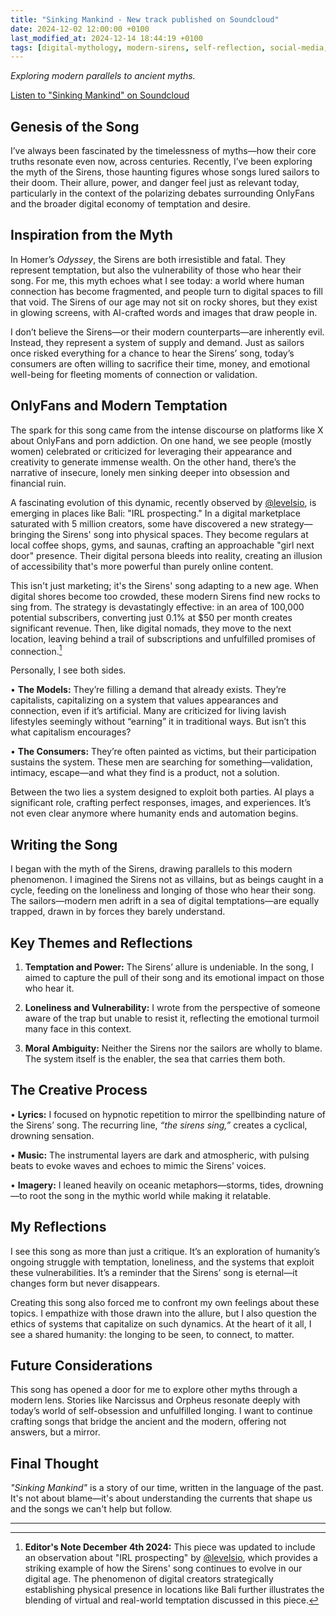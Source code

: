 ```yaml
---
title: "Sinking Mankind - New track published on Soundcloud"
date: 2024-12-02 12:00:00 +0100
last_modified_at: 2024-12-14 18:44:19 +0100
tags: [digital-mythology, modern-sirens, self-reflection, social-media, music, digital-culture, philosophy, ai]
---
```

*Exploring modern parallels to ancient myths.*

[Listen to "Sinking Mankind" on Soundcloud](https://soundcloud.com/asbjborg/sinking-mankind)

## Genesis of the Song

I’ve always been fascinated by the timelessness of myths—how their core truths resonate even now, across centuries. Recently, I’ve been exploring the myth of the Sirens, those haunting figures whose songs lured sailors to their doom. Their allure, power, and danger feel just as relevant today, particularly in the context of the polarizing debates surrounding OnlyFans and the broader digital economy of temptation and desire.

## Inspiration from the Myth

In Homer’s *Odyssey*, the Sirens are both irresistible and fatal. They represent temptation, but also the vulnerability of those who hear their song. For me, this myth echoes what I see today: a world where human connection has become fragmented, and people turn to digital spaces to fill that void. The Sirens of our age may not sit on rocky shores, but they exist in glowing screens, with AI-crafted words and images that draw people in.

I don’t believe the Sirens—or their modern counterparts—are inherently evil. Instead, they represent a system of supply and demand. Just as sailors once risked everything for a chance to hear the Sirens’ song, today’s consumers are often willing to sacrifice their time, money, and emotional well-being for fleeting moments of connection or validation.

## OnlyFans and Modern Temptation

The spark for this song came from the intense discourse on platforms like X about OnlyFans and porn addiction. On one hand, we see people (mostly women) celebrated or criticized for leveraging their appearance and creativity to generate immense wealth. On the other hand, there’s the narrative of insecure, lonely men sinking deeper into obsession and financial ruin.

A fascinating evolution of this dynamic, recently observed by [@levelsio](https://x.com/levelsio/status/1863594574360318456), is emerging in places like Bali: "IRL prospecting." In a digital marketplace saturated with 5 million creators, some have discovered a new strategy—bringing the Sirens' song into physical spaces. They become regulars at local coffee shops, gyms, and saunas, crafting an approachable "girl next door" presence. Their digital persona bleeds into reality, creating an illusion of accessibility that's more powerful than purely online content.

This isn't just marketing; it's the Sirens' song adapting to a new age. When digital shores become too crowded, these modern Sirens find new rocks to sing from. The strategy is devastatingly effective: in an area of 100,000 potential subscribers, converting just 0.1% at $50 per month creates significant revenue. Then, like digital nomads, they move to the next location, leaving behind a trail of subscriptions and unfulfilled promises of connection.[^1]

Personally, I see both sides.

• **The Models:** They’re filling a demand that already exists. They’re capitalists, capitalizing on a system that values appearances and connection, even if it’s artificial. Many are criticized for living lavish lifestyles seemingly without “earning” it in traditional ways. But isn’t this what capitalism encourages?

• **The Consumers:** They’re often painted as victims, but their participation sustains the system. These men are searching for something—validation, intimacy, escape—and what they find is a product, not a solution.

Between the two lies a system designed to exploit both parties. AI plays a significant role, crafting perfect responses, images, and experiences. It’s not even clear anymore where humanity ends and automation begins.

## Writing the Song

I began with the myth of the Sirens, drawing parallels to this modern phenomenon. I imagined the Sirens not as villains, but as beings caught in a cycle, feeding on the loneliness and longing of those who hear their song. The sailors—modern men adrift in a sea of digital temptations—are equally trapped, drawn in by forces they barely understand.

## Key Themes and Reflections

1. **Temptation and Power:** The Sirens’ allure is undeniable. In the song, I aimed to capture the pull of their song and its emotional impact on those who hear it.

2. **Loneliness and Vulnerability:** I wrote from the perspective of someone aware of the trap but unable to resist it, reflecting the emotional turmoil many face in this context.

3. **Moral Ambiguity:** Neither the Sirens nor the sailors are wholly to blame. The system itself is the enabler, the sea that carries them both.

## The Creative Process

• **Lyrics:** I focused on hypnotic repetition to mirror the spellbinding nature of the Sirens’ song. The recurring line, *“the sirens sing,”* creates a cyclical, drowning sensation.

• **Music:** The instrumental layers are dark and atmospheric, with pulsing beats to evoke waves and echoes to mimic the Sirens’ voices.

• **Imagery:** I leaned heavily on oceanic metaphors—storms, tides, drowning—to root the song in the mythic world while making it relatable.

## My Reflections

I see this song as more than just a critique. It’s an exploration of humanity’s ongoing struggle with temptation, loneliness, and the systems that exploit these vulnerabilities. It’s a reminder that the Sirens’ song is eternal—it changes form but never disappears.

Creating this song also forced me to confront my own feelings about these topics. I empathize with those drawn into the allure, but I also question the ethics of systems that capitalize on such dynamics. At the heart of it all, I see a shared humanity: the longing to be seen, to connect, to matter.

## Future Considerations

This song has opened a door for me to explore other myths through a modern lens. Stories like Narcissus and Orpheus resonate deeply with today’s world of self-obsession and unfulfilled longing. I want to continue crafting songs that bridge the ancient and the modern, offering not answers, but a mirror.

## Final Thought

*"Sinking Mankind"* is a story of our time, written in the language of the past. It's not about blame—it's about understanding the currents that shape us and the songs we can't help but follow.

---

[^1]: **Editor's Note December 4th 2024:** This piece was updated to include an observation about "IRL prospecting" by [@levelsio](https://x.com/levelsio/status/1863594574360318456), which provides a striking example of how the Sirens' song continues to evolve in our digital age. The phenomenon of digital creators strategically establishing physical presence in locations like Bali further illustrates the blending of virtual and real-world temptation discussed in this piece.
